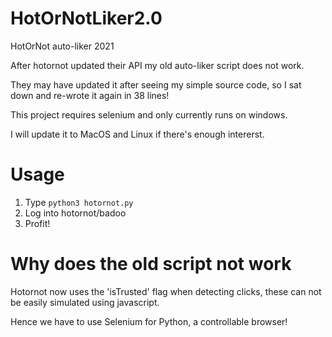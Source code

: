 # HotOrNotLiker2.0
HotOrNot auto-liker 2021

After hotornot updated their API my old auto-liker script does not work.

They may have updated it after seeing my simple source code, so I sat down and re-wrote it again in 38 lines!

This project requires selenium and only currently runs on windows.

I will update it to MacOS and Linux if there's enough intererst.

# Usage

1. Type `python3 hotornot.py`
2. Log into hotornot/badoo
3. Profit!


# Why does the old script not work

Hotornot now uses the 'isTrusted' flag when detecting clicks, these can not be easily simulated using javascript.

Hence we have to use Selenium for Python, a controllable browser!
